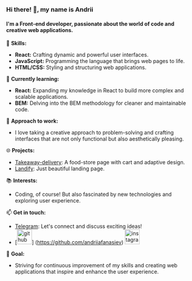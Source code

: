 ### Hi there! 👋, my name is Andrii

#### I'm a Front-end developer, passionate about the world of code and creative web applications.

🚀 **Skills:**
- **React:** Crafting dynamic and powerful user interfaces.
- **JavaScript:** Programming the language that brings web pages to life.
- **HTML/CSS:** Styling and structuring web applications.

🌱 **Currently learning:**
- **React:** Expanding my knowledge in React to build more complex and scalable applications.
- **BEM:** Delving into the BEM methodology for cleaner and maintainable code.

🎨 **Approach to work:**
- I love taking a creative approach to problem-solving and crafting interfaces that are not only functional but also aesthetically pleasing.

🌐 **Projects:**
- [Takeaway-delivery](https://andriiafanasiev.github.io/Takeaway-delivery/): A food-store page with cart and adaptive design.
- [Landify](https://andriiafanasiev.github.io/Landify/): Just beautiful landing page.

📚 **Interests:**
- Coding, of course! But also fascinated by new technologies and exploring user experience.

📫 **Get in touch:**
- [Telegram](https://t.me/Andyxax): Let's connect and discuss exciting ideas!
- [<img src='https://cdn.jsdelivr.net/npm/simple-icons@3.0.1/icons/github.svg' alt='github' height='40'>]      (https://github.com/andriiafanasiev)  [<img src='https://cdn.jsdelivr.net/npm/simple-icons@3.0.1/icons/instagram.svg' alt='instagram' height='40'>](https://www.instagram.com/pechenkoandrii/)  

🚀 **Goal:**
- Striving for continuous improvement of my skills and creating web applications that inspire and enhance the user experience.




